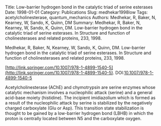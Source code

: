 Title: Low-barrier hydrogen bond in the catalytic triad of serine esterases
Date: 1998-01-01
Category: Publications
Slug: medhekar1998low
Tags: acetylcholinesterase, quantum_mechanics
Authors: Medhekar, R, Baker, N, Kearney, W, Sando, K, Quinn, DM
Summary: Medhekar, R, Baker, N, Kearney, W, Sando, K, Quinn, DM. Low-barrier hydrogen bond in the catalytic triad of serine esterases. In Structure and function of cholinesterases and related proteins, 233, 1998.

Medhekar, R, Baker, N, Kearney, W, Sando, K, Quinn, DM. Low-barrier hydrogen bond in the catalytic triad of serine esterases. In Structure and function of cholinesterases and related proteins, 233, 1998.

[http://link.springer.com/10.1007/978-1-4899-1540-5](http://link.springer.com/10.1007/978-1-4899-1540-5). DOI:[10.1007/978-1-4899-1540-5](http://dx.doi.org/10.1007/978-1-4899-1540-5)

Acetylcholinesterase (AChE) and chymotrypsin are serine enzymes whose catalytic mechanism involves a nucleophilic attack (serine) and a general acid-base moiety (histidine). The incipient imidiazolium which is formed as a result of the nucleophilic attack by serine is stabilized by the negatively charged carboxylate (Glu or Asp). This transition state stabilization is thought to be gained by a low-barrier hydrogen bond (LBHB) in which the proton is centrally located between N5 and the carboxylate oxygen.
